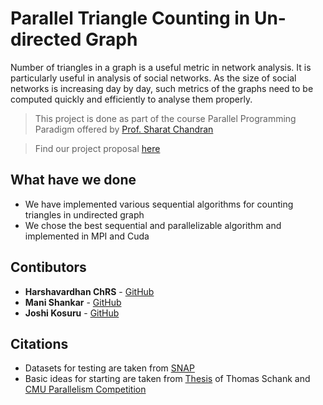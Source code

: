 # Parallel Triangle Counting in Un-directed Graph

 Number of triangles in a graph is a useful metric in network analysis. It is particularly useful in analysis of social networks. As the size of social networks is increasing day by day, such metrics of the graphs need to be computed quickly and efficiently to analyse them properly.
> This project is done as part of the course Parallel Programming Paradigm offered by [Prof. Sharat Chandran](https://www.cse.iitb.ac.in/~sharat/)

> Find our project proposal [here](https://github.com/joshikosuru/myFiles/blob/master/CS%20421%20Project%20Proposal.pdf)

## What have we done
* We have implemented various sequential algorithms for counting triangles in undirected graph
* We chose the best sequential and parallelizable algorithm and implemented in MPI and Cuda

## Contibutors

* **Harshavardhan ChRS** - [GitHub](https://github.com/Harsha-vardhan30)
* **Mani Shankar** - [GitHub](https://github.com/ManiShankar1154)
* **Joshi Kosuru** - [GitHub](https://github.com/joshikosuru)

## Citations

* Datasets for testing are taken from [SNAP](https://snap.stanford.edu/data/index.html)
* Basic ideas for starting are taken from [Thesis](https://people.csail.mit.edu/jshun/6886-s18/papers/schank-thesis.pdf) of Thomas Schank and [CMU Parallelism Competition](http://www.cs.cmu.edu/afs/cs/user/shuhaoy/www/)
